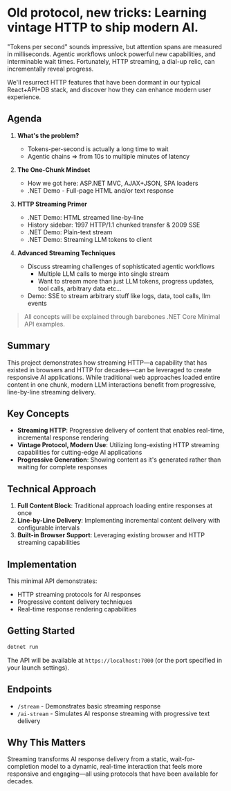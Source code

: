 # Old protocol, new tricks: Learning vintage HTTP to ship modern AI.

"Tokens per second" sounds impressive, but attention spans are measured in milliseconds. Agentic workflows unlock powerful new capabilities, and interminable wait times. Fortunately, HTTP streaming, a dial-up relic, can incrementally reveal progress.

We'll resurrect HTTP features that have been dormant in our typical React+API+DB stack, and discover how they can enhance modern user experience.

## Agenda

1. **What's the problem?**

   - Tokens-per-second is actually a long time to wait
   - Agentic chains ⇒ from 10s to multiple minutes of latency

2. **The One-Chunk Mindset**

   - How we got here: ASP.NET MVC, AJAX+JSON, SPA loaders
   - .NET Demo - Full-page HTML and/or text response

3. **HTTP Streaming Primer**

   - .NET Demo: HTML streamed line-by-line
   - History sidebar: 1997 HTTP/1.1 chunked transfer & 2009 SSE
   - .NET Demo: Plain-text stream
   - .NET Demo: Streaming LLM tokens to client

4. **Advanced Streaming Techniques**

   - Discuss streaming challenges of sophisticated agentic workflows
     - Multiple LLM calls to merge into single stream
     - Want to stream more than just LLM tokens, progress updates, tool calls, arbitrary data etc...
   - Demo: SSE to stream arbitrary stuff like logs, data, tool calls, llm events

> All concepts will be explained through barebones .NET Core Minimal API examples.

## Summary

This project demonstrates how streaming HTTP—a capability that has existed in browsers and HTTP for decades—can be leveraged to create responsive AI applications. While traditional web approaches loaded entire content in one chunk, modern LLM interactions benefit from progressive, line-by-line streaming delivery.

## Key Concepts

- **Streaming HTTP**: Progressive delivery of content that enables real-time, incremental response rendering
- **Vintage Protocol, Modern Use**: Utilizing long-existing HTTP streaming capabilities for cutting-edge AI applications
- **Progressive Generation**: Showing content as it's generated rather than waiting for complete responses

## Technical Approach

1. **Full Content Block**: Traditional approach loading entire responses at once
2. **Line-by-Line Delivery**: Implementing incremental content delivery with configurable intervals
3. **Built-in Browser Support**: Leveraging existing browser and HTTP streaming capabilities

## Implementation

This minimal API demonstrates:

- HTTP streaming protocols for AI responses
- Progressive content delivery techniques
- Real-time response rendering capabilities

## Getting Started

```bash
dotnet run
```

The API will be available at `https://localhost:7000` (or the port specified in your launch settings).

## Endpoints

- `/stream` - Demonstrates basic streaming response
- `/ai-stream` - Simulates AI response streaming with progressive text delivery

## Why This Matters

Streaming transforms AI response delivery from a static, wait-for-completion model to a dynamic, real-time interaction that feels more responsive and engaging—all using protocols that have been available for decades.
